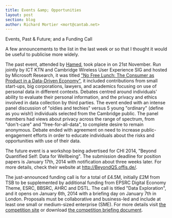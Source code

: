 ```yaml
---
title: Events &amp; Opportunities
layout: post
section: blog
author: Richard Mortier <mort@cantab.net>
---
```


Events, Past & Future; and a Funding Call

A few announcements to the list in the last week or so that I thought it would be useful to publicise more widely.

The past event, attended by [Hamed][], took place in on 21st November. Run jointly by ICT KTN and Cambridge Wireless User Experience SIG and hosted by Microsoft Research, it was titled ["No Free Lunch: The Consumer as Product in a Data-Driven Economy"](http://bit.ly/1bItWqW), it included contributions from small start-ups, big corporations, lawyers, and academics focusing on use of personal data in different contexts. Debates centred around individuals' ability to evaluate their personal information, and the privacy and ethics involved in data collection by third parties. The event ended with an intense panel discussion of "oldies and techies" versus 5 young "ordinary" (define as you wish!) individuals selected from the Cambridge public. The panel members had views about privacy across the range of spectrum, from "don't-care" and "free-for-all-data", to complete desire to remain anonymous. Debate ended with agreement on need to increase public-engagement efforts in order to educate individuals about the risks and opportunities with use of their data.

The future event is a workshop being advertised for CHI 2014, "Beyond Quantified Self: Data for Wellbeing". The submission deadline for position papers is January 17th, 2014 with notification about three weeks later. For more details, check their website at <http://BeyondQS.offis.de/>.

The just-announced funding call is for a total of £4.5M, initially £2M from TSB to be supplemented by additional funding from EPSRC Digital Economy Theme, ESRC, BBSRC, AHRC and DSTL. The call is titled "Data Exploration", and it opens on January 6th, 2014 with a briefing day on January 7th in London. Proposals must be collaborative and business-led and include at least one small or medium-sized enterprise (SME). For more details visit [the competition site][site] or download [the competition briefing document][brief].

[site]: http://bit.ly/1kDMN7y
[brief]: http://bit.ly/1bz3r2A
[hamed]: http://www.eecs.qmul.ac.uk/~hamed/public/Hamed.html
